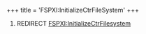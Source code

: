 +++
title = 'FSPXI:InitializeCtrFileSystem'
+++

1.  REDIRECT
    [FSPXI:InitializeCtrFilesystem](FSPXI:InitializeCtrFilesystem "wikilink")
